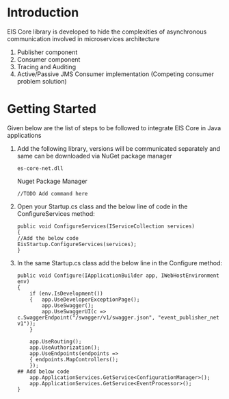 # Introduction

EIS Core library is developed to hide the complexities of asynchronous communication involved in microservices architecture
1.	Publisher component
2.	Consumer component
3.	Tracing and Auditing
4.	Active/Passive JMS Consumer implementation (Competing consumer problem solution)

# Getting Started

Given below are the list of steps to be followed to integrate EIS Core in Java applications

1.	Add the following library, versions will be communicated separately and same can be downloaded via NuGet package manager

		es-core-net.dll
		
	Nuget Package Manager
	
		//TODO Add command here
	
	
2.	Open your Startup.cs class and the below line of code in the ConfigureServices method:

		public void ConfigureServices(IServiceCollection services)
    	{          
        //Add the below code
        EisStartup.ConfigureServices(services);
    	}
    
3.	In the same Startup.cs class add the below line in the Configure method:

  		public void Configure(IApplicationBuilder app, IWebHostEnvironment env)
        {
            if (env.IsDevelopment())
            {   app.UseDeveloperExceptionPage();
                app.UseSwagger();
                app.UseSwaggerUI(c => c.SwaggerEndpoint("/swagger/v1/swagger.json", "event_publisher_net v1"));
            }

            app.UseRouting();
            app.UseAuthorization();
            app.UseEndpoints(endpoints =>
            { endpoints.MapControllers();
            });
	    ## Add below code
            app.ApplicationServices.GetService<ConfigurationManager>();
            app.ApplicationServices.GetService<EventProcessor>();
        }
